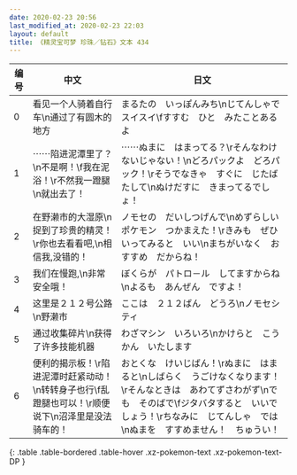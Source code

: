 ```yaml
---
date: 2020-02-23 20:56
last_modified_at: 2020-02-23 22:03
layout: default
title: 《精灵宝可梦 珍珠／钻石》文本 434
---
```

| 编号 | 中文 | 日文 |
| ---- | ---- | ---- |
| 0 | 看见一个人骑着自行车\n通过了有圆木的地方 | まるたの　いっぽんみち\nじてんしゃで　スイスイ\fすすむ　ひと　みたことあるよ　 |
| 1 | ⋯⋯陷进泥潭里了？\n不是啊！\f我在泥浴！\r不然我一蹬腿\n就出去了！ | ⋯⋯ぬまに　はまってる？\rそんなわけ　ないじゃない！\nどろパックよ　どろパック！\rそうでなきゃ　すぐに　じたばたして\nぬけだすに　きまってるでしょ！ |
| 2 | 在野濑市的大湿原\n捉到了珍贵的精灵！\r你也去看看吧,\n相信我,没错的！ | ノモセの　だいしつげんで\nめずらしい　ポケモン　つかまえた！\rきみも　ぜひ　いってみると　いい\nまちがいなく　おすすめ　だからね！ |
| 3 | 我们在慢跑,\n非常安全哦！ | ぼくらが　パトロ－ル　してますからね\nよるも　あんぜん　ですよ！ |
| 4 | 这里是２１２号公路\n野濑市 | ここは　２１２ばん　どうろ\nノモセシティ |
| 5 | 通过收集碎片\n获得了许多技能机器 | わざマシン　いろいろ\nかけらと　こうかん　いたします |
| 6 | 便利的揭示板！\r陷进泥潭时赶紧动动！\n转转身子也行\f乱蹬腿也可以！\r顺便说下\n沼泽里是没法骑车的！ | おとくな　けいじばん！\rぬまに　はまると\nしばらく　うごけなくなります！\rそんなときは　あわてずさわがず\nでも　そのばで\fジタバタすると　いいでしょう！\rちなみに　じてんしゃ　では\nぬまを　すすめません！　ちゅうい！ |
{: .table .table-bordered .table-hover .xz-pokemon-text .xz-pokemon-text-DP }